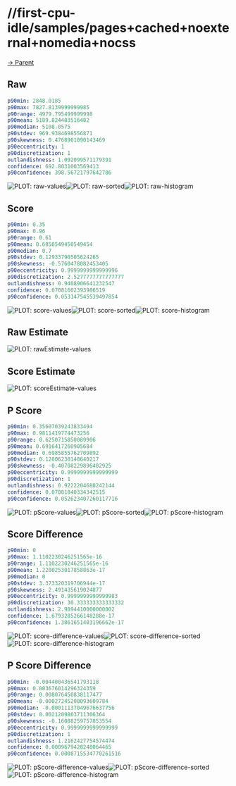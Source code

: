 
# //first-cpu-idle/samples/pages+cached+noexternal+nomedia+nocss

[→ Parent](../..)


## Raw


```yaml
p90min: 2848.0185
p90max: 7827.8139999999985
p90range: 4979.795499999998
p90mean: 5189.824483516482
p90median: 5108.0575
p90stdev: 969.9384698556871
p90skewness: 0.4768901090143469
p90eccentricity: 1
p90discretization: 1
outlandishness: 1.092099571179391
confidence: 692.8031003569413
p90confidence: 398.56721797642786

```

![PLOT: raw-values](./raw/values.svg)![PLOT: raw-sorted](./raw/sorted.svg)![PLOT: raw-histogram](./raw/histogram.svg)
## Score


```yaml
p90min: 0.35
p90max: 0.96
p90range: 0.61
p90mean: 0.6850549450549454
p90median: 0.7
p90stdev: 0.12933790505624265
p90skewness: -0.5760478082453405
p90eccentricity: 0.9999999999999996
p90discretization: 2.5277777777777777
outlandishness: 0.9408906641232547
confidence: 0.07081602393986519
p90confidence: 0.053147545539497854

```

![PLOT: score-values](./score/values.svg)![PLOT: score-sorted](./score/sorted.svg)![PLOT: score-histogram](./score/histogram.svg)
## Raw Estimate

![PLOT: rawEstimate-values](./rawEstimate/values.svg)
## Score Estimate

![PLOT: scoreEstimate-values](./scoreEstimate/values.svg)
## P Score


```yaml
p90min: 0.35607039243833494
p90max: 0.9811419774473256
p90range: 0.6250715850089906
p90mean: 0.6916417260905684
p90median: 0.6985855762709892
p90stdev: 0.12806238148640217
p90skewness: -0.40708229896402925
p90eccentricity: 0.9999999999999999
p90discretization: 1
outlandishness: 0.9222204680242144
confidence: 0.07081840334342515
p90confidence: 0.052623407260117716

```

![PLOT: pScore-values](./pScore/values.svg)![PLOT: pScore-sorted](./pScore/sorted.svg)![PLOT: pScore-histogram](./pScore/histogram.svg)
## Score Difference


```yaml
p90min: 0
p90max: 1.1102230246251565e-16
p90range: 1.1102230246251565e-16
p90mean: 1.2200253017858863e-17
p90median: 0
p90stdev: 3.373320319706944e-17
p90skewness: 2.491435619024877
p90eccentricity: 0.9999999999999983
p90discretization: 30.333333333333332
outlandishness: 2.9894410000000002
confidence: 1.6793285266148288e-17
p90confidence: 1.3861651403196662e-17

```

![PLOT: score-difference-values](./score-difference/values.svg)![PLOT: score-difference-sorted](./score-difference/sorted.svg)![PLOT: score-difference-histogram](./score-difference/histogram.svg)
## P Score Difference


```yaml
p90min: -0.004400436541793118
p90max: 0.003676014296324359
p90range: 0.008076450838117477
p90mean: -0.00027245200093609784
p90median: -0.00011137049676637756
p90stdev: 0.0021209803711306364
p90skewness: -0.16088259757853554
p90eccentricity: 0.9999999999999999
p90discretization: 1
outlandishness: 1.2162427754574474
confidence: 0.0009679428248064465
p90confidence: 0.0008715534770261516

```

![PLOT: pScore-difference-values](./pScore-difference/values.svg)![PLOT: pScore-difference-sorted](./pScore-difference/sorted.svg)![PLOT: pScore-difference-histogram](./pScore-difference/histogram.svg)